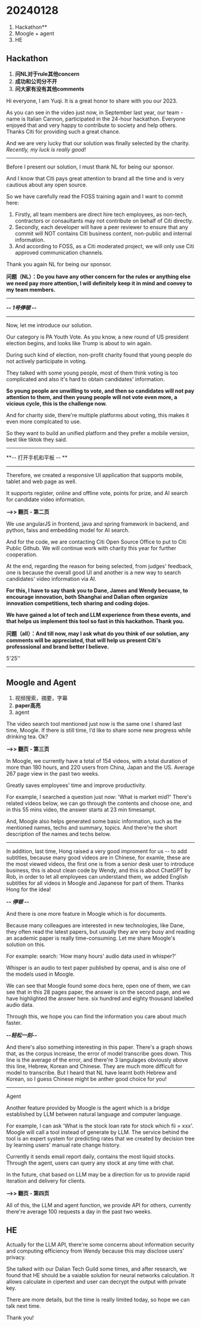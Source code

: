 # 20240128

1. Hackathon**
2. Moogle + agent
3. HE

## Hackathon

1. **问NL对于rule其他concern**
2. **成功和公司分不开**
3. **问大家有没有其他comments**

Hi everyone, I am Yuqi. It is a great honor to share with you our 2023.

As you can see in the video just now, in September last year, our team - name is Italian Cannon, participated in the 24-hour hackathon. Everyone enjoyed that and very happy to contribute to society and help others. Thanks Citi for providing such a great chance. 

And we are very lucky that our solution was finally selected by the charity. *Recently, my luck is really good!*

---

Before I present our solution, I must thank NL for being our sponsor.

And I know that Citi pays great attention to brand all the time and is very cautious about any open source.

So we have carefully read the FOSS training again and I want to commit here:

1. Firstly, all team members are direct hire tech employees, as non-tech, contractors or consaultants may not contribute on behalf of Citi directly.
2. Secondly, each developer will have a peer reviewer to ensure that any commit will NOT contains Citi business content, non-public and internal information.
3. And according to FOSS, as a Citi moderated project, we will only use Citi approved communication channels.

Thank you again NL for being our sponsor.

**问题（NL）：Do you have any other concern for the rules or anything else we need pay more attention, I will definitely keep it in mind and convey to my team members.**

---

***-- 1号停顿 --***

---

Now, let me introduce our solution.

Our category is PA Youth Vote. As you know, a new round of US president election begins, and looks like Trump is about to win again.

During such kind of election, non-profit charity found that young people do not actively participate in voting.

They talked with some young people, most of them think voting is too complicated and also it's hard to obtain candidates' information.

**So young people are unwilling to vote, and then so candidates will not pay attention to them, and then young people will not vote even more, a vicious cycle, this is the challenge now.**

And for charity side, there're multiple platforms about voting, this makes it even more complcated to use.

So they want to build an unified platform and they prefer a mobile version, best like tiktok they said.

---

**-- 打开手机和平板 -- **

---

Therefore, we created a responsive UI application that supports mobile, tablet and web page as well.

It supports register, online and offline vote, points for prize, and AI search for candidate video information.

**-->> 翻页 - 第二页**

We use angularJS in frontend, java and spring framework in backend, and python, faiss and embedding model for AI search.

And for the code, we are contacting Citi Open Source Office to put to Citi Public Github. We will continue work with charity this year for further cooperation.

At the end, regarding the reason for being selected, from judges' feedback, one is because the overall good UI and another is a new way to search candidates' video information via AI.

**For this, I have to say thank you to Dane, James and Wendy becuase, to encourage innovation, both Shanghai and Dalian often organize innovation competitions, tech sharing and coding dojos.**

**We have gained a lot of tech and LLM experience from these events, and that helps us implement this tool so fast in this hackathon. Thank you.**

**问题（all）：And till now, may I ask what do you think of our solution, any comments will be appreciated, that will help us present Citi's professsional and brand better I believe.**

5'25''

---

## Moogle and Agent

1. 视频搜索，摘要，字幕
2. **paper高亮**
3. agent

The video search tool mentioned just now is the same one I shared last time, Moogle. If there is still time, I‘d like to share some new progress while drinking tea. Ok?

**-->> 翻页 - 第三页**

In Moogle, we currently have a total of 154 videos, with a total duration of more than 180 hours, and 220 users from China, Japan and the US. Average 267 page view in the past two weeks.

Greatly saves employees' time and improve productivity.

For example, I searched a question just now: 'What is market mid?' There's related videos below, we can go through the contents and choose one, and in this 55 mins video, the answer starts at 23 min timesampt.

And, Moogle also helps generated some basic information, such as the mentioned names, techs and summary, topics. And there're the short description of the names and techs below.

---

In addition, last time, Hong raised a very good improment for us -- to add subtitles, because many good videos are in Chinese, for examle, these are the most viewed videos, the first one is from a senior desk user to introduce business, this is about clean code by Wendy, and this is about ChatGPT by Rob, in order to let all employees can understand them, we added English subtitles for all videos in Moogle and Japanese for part of them. Thanks Hong for the idea!

***-- 停顿 --***

And there is one more feature in Moogle which is for documents.

Because many colleagues are interested in new technologies, like Dane, they often read the latest papers, but usually they are very busy and reading an academic paper is really time-consuming. Let me share Moogle's solution on this.

For example: search: 'How many hours' audio data used in whisper?'

Whisper is an audio to text paper published by openai, and is also one of the models used in Moogle.

We can see that Moogle found some docs here, open one of them, we can see that in this 28 pages paper, the answer is on the second page, and we have highlighted the answer here. six hundred and eighty thousand labelled audio data.

Through this, we hope you can find the information you care about much faster.

***--轻松一刻--***

And there's also something interesting in this paper. There's a graph shows that, as the corpus increase, the error of model transcribe goes down. This line is the average of the error, and there're 3 langulages obviously above this line, Hebrew, Korean and Chinese. They are much more difficult for model to transcribe. But I heard that NL have learnt both Hebrew and Korean, so I guess Chinese might be anther good choice for you!

---

Agent

Another feature provided by Moogle is the agent which is a bridge established by LLM between natural language and computer language.

For example, I can ask 'What is the stock loan rate for stock which fii = xxx'. Moogle will call a tool instead of generate by LLM. The service behind the tool is an expert system for predicting rates that we created by decision tree by learning users' manual rate change history. 

Currently it sends email report daily, contains the most liquid stocks. Through the agent, users can query any stock at any time with chat.

In the future, chat based on LLM may be a direction for us to provide rapid iteration and delivery for clients.

**-->> 翻页 - 第四页**

All of this, the LLM and agent function, we provide API for others, currently there're average 100 requests a day in the past two weeks.

## HE

Actually for the LLM API, there're some concerns about information security and computing efficiency from Wendy because this may disclose users' privacy.

She talked with our Dalian Tech Guild some times, and after research, we found that HE should be a vaiable  solution for neural networks calculation. It allows calculate in cipertext and user can decrypt the output with private key.

There are more details, but the time is really limited today, so hope we can talk next time.

Thank you!

